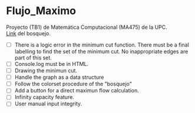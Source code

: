 # Flujo_Maximo
Proyecto (TB1) de Matemática Computacional (MA475) de la UPC.  
[Link](https://excalidraw.com/#room=66e6dc175c8eadd1b880,s14c38UvTFDAa3_73rCpaw) del bosquejo.

 - [ ] There is a logic error in the minimum cut function. There must be a final labelling to find the set of the minimum cut. No inappropriate edges are part of this set.
 - [ ] Console.log must be in HTML.
 - [ ] Drawing the minimun cut.
 - [ ] Handle the graph as a data structure 
 - [ ] Follow the colorset procedure of the "bosquejo"
 - [ ] Add a button for a direct maximun flow calculation.
 - [ ] Infinity capacity feature.
 - [ ] User manual input integrity.
